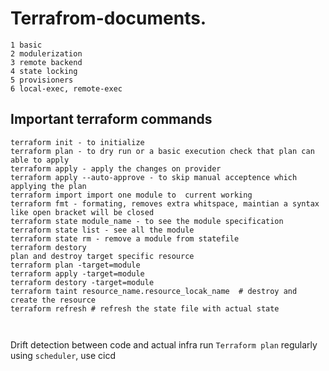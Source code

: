 # Terrafrom-documents.
```
1 basic
2 modulerization 
3 remote backend
4 state locking 
5 provisioners
6 local-exec, remote-exec
```
## Important terraform commands
```
terraform init - to initialize
terraform plan - to dry run or a basic execution check that plan can able to apply
terraform apply - apply the changes on provider 
terraform apply --auto-approve - to skip manual acceptence which applying the plan
terraform import import one module to  current working
terraform fmt - formating, removes extra whitspace, maintian a syntax like open bracket will be closed
terraform state module_name - to see the module specification
terraform state list - see all the module
terraform state rm - remove a module from statefile
terraform destory
plan and destroy target specific resource
terraform plan -target=module
terraform apply -target=module
terraform destory -target=module
terraform taint resource_name.resource_locak_name  # destroy and create the resource
terraform refresh # refresh the state file with actual state



```
Drift detection between code and actual infra
run `Terraform plan` regularly using `scheduler`, use cicd






